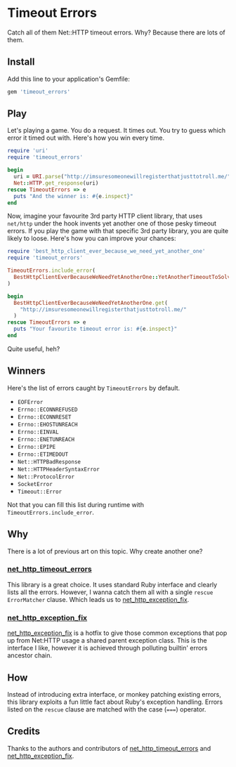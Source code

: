 # Timeout Errors

Catch all of them Net::HTTP timeout errors. Why? Because there are lots of
them.

## Install

Add this line to your application's Gemfile:

```ruby
gem 'timeout_errors'
```

## Play

Let's playing a game. You do a request. It times out. You try to guess which
error it timed out with. Here's how you win every time.

```ruby
require 'uri'
require 'timeout_errors'

begin
  uri = URI.parse("http://imsuresomeonewillregisterthatjusttotroll.me/")
  Net::HTTP.get_response(uri)
rescue TimeoutErrors => e
  puts "And the winner is: #{e.inspect}"
end
```

Now, imagine your favourite 3rd party HTTP client library, that uses `net/http`
under the hook invents yet another one of those pesky timeout errors. If you
play the game with that specific 3rd party library, you are quite likely to
loose. Here's how you can improve your chances:

```ruby
require 'best_http_client_ever_because_we_need_yet_another_one'
require 'timeout_errors'

TimeoutErrors.include_error(
  BestHttpClientEverBecauseWeNeedYetAnotherOne::YetAnotherTimeoutToSolveItAllError
)

begin
  BestHttpClientEverBecauseWeNeedYetAnotherOne.get(
    "http://imsuresomeonewillregisterthatjusttotroll.me/"
  )
rescue TimeoutErrors => e
  puts "Your favourite timeout error is: #{e.inspect}"
end
```

Quite useful, heh?

## Winners

Here's the list of errors caught by `TimeoutErrors` by default.

- `EOFError`
- `Errno::ECONNREFUSED`
- `Errno::ECONNRESET`
- `Errno::EHOSTUNREACH`
- `Errno::EINVAL`
- `Errno::ENETUNREACH`
- `Errno::EPIPE`
- `Errno::ETIMEDOUT`
- `Net::HTTPBadResponse`
- `Net::HTTPHeaderSyntaxError`
- `Net::ProtocolError`
- `SocketError`
- `Timeout::Error`

Not that you can fill this list during runtime with
`TimeoutErrors.include_error`.

## Why

There is a lot of previous art on this topic. Why create another one?

### [net_http_timeout_errors]

This library is a great choice. It uses standard Ruby interface and clearly
lists all the errors. However, I wanna catch them all with a single `rescue
ErrorMatcher` clause. Which leads us to [net_http_exception_fix].

### [net_http_exception_fix]

[net_http_exception_fix] is a hotfix to give those common exceptions that pop
up from Net:HTTP usage a shared parent exception class. This is the interface I
like, however it is achieved through polluting builtin' errors ancestor chain.

## How

Instead of introducing extra interface, or monkey patching existing errors,
this library exploits a fun little fact about Ruby's exception handling. Errors
listed on the `rescue` clause are matched with the case (`===`) operator.

## Credits

Thanks to the authors and contributors of [net_http_timeout_errors] and
[net_http_exception_fix].

[net_http_timeout_errors]: https://github.com/barsoom/net_http_timeout_errors
[net_http_exception_fix]: https://github.com/edward/net_http_exception_fix
